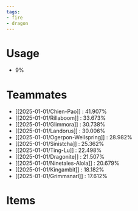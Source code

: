 ```yaml
---
tags:
- fire
- dragon
---
```

# Usage
- 9%
# Teammates
- [[2025-01-01/Chien-Pao]] : 41.907%
- [[2025-01-01/Rillaboom]] : 33.673%
- [[2025-01-01/Glimmora]] : 30.738%
- [[2025-01-01/Landorus]] : 30.006%
- [[2025-01-01/Ogerpon-Wellspring]] : 28.982%
- [[2025-01-01/Sinistcha]] : 25.362%
- [[2025-01-01/Ting-Lu]] : 22.498%
- [[2025-01-01/Dragonite]] : 21.507%
- [[2025-01-01/Ninetales-Alola]] : 20.679%
- [[2025-01-01/Kingambit]] : 18.182%
- [[2025-01-01/Grimmsnarl]] : 17.612%
# Items